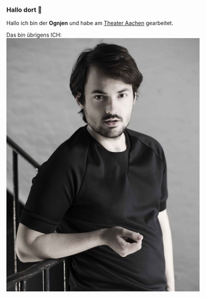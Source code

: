 ### Hallo dort 👋

Hallo ich bin der **Ognjen** und habe am [Theater Aachen](https://theateraachen.de/de_DE/home?p=1) gearbeitet.

Das bin übrigens ICH: <br> ![Foto von Ognjen](./Foto_Ognjen_alt.jpeg)



<!-- **ognjenkoldzic/ognjenkoldzic** is a ✨ _special_ ✨ repository because its `README.md` (this file) appears on your GitHub profile.

Here are some ideas to get you started:

- 🔭 I’m currently working on ...
- 🌱 I’m currently learning ...
- 👯 I’m looking to collaborate on ...
- 🤔 I’m looking for help with ...
- 💬 Ask me about ...
- 📫 How to reach me: ...
- 😄 Pronouns: ...
- ⚡ Fun fact: ...
-->
